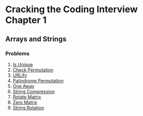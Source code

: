 # Cracking the Coding Interview Chapter 1

## Arrays and Strings

### Problems

1. [Is Unique]
1. [Check Permutation]
1. [URLify]
1. [Palindrome Permutation]
1. [One Away]
1. [String Compression]
1. [Rotate Matrix]
1. [Zero Matrix]
1. [String Rotation]

[is unique]: ./is_unique.py
[check permutation]: ./check_permutation.py
[urlify]: ./urlify.py
[palindrome permutation]: ./palindrome_permutation.py
[one away]: ./one_away.py
[string compression]: ./string_compression.py
[rotate matrix]: ./rotate_matrix.py
[zero matrix]: ./zero_matrix.py
[string rotation]: ./string_rotation.py
